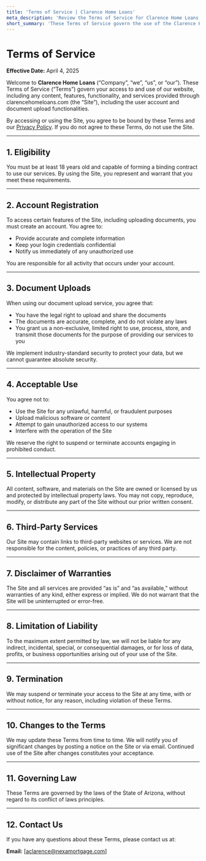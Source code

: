 ```yaml
---
title: 'Terms of Service | Clarence Home Loans'
meta_description: 'Review the Terms of Service for Clarence Home Loans, outlining user responsibilities, account use, document uploads, and legal disclaimers.'
short_summary: 'These Terms of Service govern the use of the Clarence Home Loans website, including user accounts and document uploads.'
---
```


# Terms of Service

**Effective Date:** April 4, 2025

Welcome to **Clarence Home Loans** (“Company”, “we”, “us”, or “our”). These Terms of Service (“Terms”) govern your access to and use of our website, including any content, features, functionality, and services provided through clarencehomeloans.com (the “Site”), including the user account and document upload functionalities.

By accessing or using the Site, you agree to be bound by these Terms and our [Privacy Policy](/privacy-policy). If you do not agree to these Terms, do not use the Site.

---

## 1. Eligibility

You must be at least 18 years old and capable of forming a binding contract to use our services. By using the Site, you represent and warrant that you meet these requirements.

---

## 2. Account Registration

To access certain features of the Site, including uploading documents, you must create an account. You agree to:

- Provide accurate and complete information
- Keep your login credentials confidential
- Notify us immediately of any unauthorized use

You are responsible for all activity that occurs under your account.

---

## 3. Document Uploads

When using our document upload service, you agree that:

- You have the legal right to upload and share the documents
- The documents are accurate, complete, and do not violate any laws
- You grant us a non-exclusive, limited right to use, process, store, and transmit those documents for the purpose of providing our services to you

We implement industry-standard security to protect your data, but we cannot guarantee absolute security.

---

## 4. Acceptable Use

You agree not to:

- Use the Site for any unlawful, harmful, or fraudulent purposes
- Upload malicious software or content
- Attempt to gain unauthorized access to our systems
- Interfere with the operation of the Site

We reserve the right to suspend or terminate accounts engaging in prohibited conduct.

---

## 5. Intellectual Property

All content, software, and materials on the Site are owned or licensed by us and protected by intellectual property laws. You may not copy, reproduce, modify, or distribute any part of the Site without our prior written consent.

---

## 6. Third-Party Services

Our Site may contain links to third-party websites or services. We are not responsible for the content, policies, or practices of any third party.

---

## 7. Disclaimer of Warranties

The Site and all services are provided “as is” and “as available,” without warranties of any kind, either express or implied. We do not warrant that the Site will be uninterrupted or error-free.

---

## 8. Limitation of Liability

To the maximum extent permitted by law, we will not be liable for any indirect, incidental, special, or consequential damages, or for loss of data, profits, or business opportunities arising out of your use of the Site.

---

## 9. Termination

We may suspend or terminate your access to the Site at any time, with or without notice, for any reason, including violation of these Terms.

---

## 10. Changes to the Terms

We may update these Terms from time to time. We will notify you of significant changes by posting a notice on the Site or via email. Continued use of the Site after changes constitutes your acceptance.

---

## 11. Governing Law

These Terms are governed by the laws of the State of Arizona, without regard to its conflict of laws principles.

---

## 12. Contact Us

If you have any questions about these Terms, please contact us at:

**Email:** [aclarence@nexamortgage.com]
